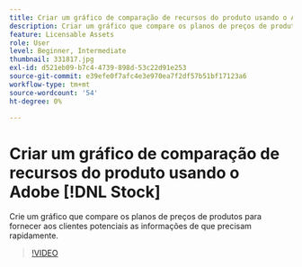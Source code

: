 ```yaml
---
title: Criar um gráfico de comparação de recursos do produto usando o Adobe [!DNL Stock]
description: Criar um gráfico que compare os planos de preços de produtos para fornecer aos clientes potenciais as informações de que precisam rapidamente
feature: Licensable Assets
role: User
level: Beginner, Intermediate
thumbnail: 331817.jpg
exl-id: d521eb09-b7c4-4739-898d-53c22d91e253
source-git-commit: e39efe0f7afc4e3e970ea7f2df57b51bf17123a6
workflow-type: tm+mt
source-wordcount: '54'
ht-degree: 0%

---
```


# Criar um gráfico de comparação de recursos do produto usando o Adobe [!DNL Stock]

Crie um gráfico que compare os planos de preços de produtos para fornecer aos clientes potenciais as informações de que precisam rapidamente.

>[!VIDEO](https://video.tv.adobe.com/v/331817?hidetitle=true)
